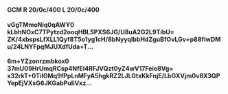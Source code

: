 #### GCM R 20/0c/400 L 20/0c/400
**vGgTMmoNiq0qAWY0**<br/>**kLbhNOxC7TPytzd2ooqHBLSPXS6JG/U8uA2G2L9TibU=**<br/>**ZK/4xbspsLfXLL1Qyf8T5o1yg1cH/8bNyyqlbbHdZguBfOvLGv+p88fiwDMu/24LNYFpqMJUXdfUda+T...**<br/><br/>
**6m+YZzonrzmbkox0**<br/>**37mU09HrUmqRCsp4NfEl4RFJVQzt0yZ4wV17Feie8Vg=**<br/>**x32rkT+0TilGMq9fPpLnMFyA5hgkRZ2LJLGtxKkFnjE/LbGXVjm0v8X3QPYepEjVXsG6JKGabPuliVxz...**